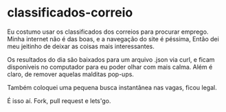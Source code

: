classificados-correio
=====================

Eu costumo usar os classificados dos correios para procurar emprego.
Minha internet não é das boas, e a navegação do site é péssima, Então dei meu
jeitinho de deixar as coisas mais interessantes.

Os resultados do dia são baixados para um arquivo .json via curl, e ficam 
disponíveis no computador para eu poder olhar com mais calma. Além é claro,
de remover aquelas malditas pop-ups.

Também coloquei uma pequena busca instantânea nas vagas, ficou legal.

É isso aí. Fork, pull request e lets'go.
